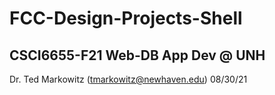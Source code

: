 # FCC-Design-Projects-Shell
## CSCI6655-F21 Web-DB App Dev @ UNH
Dr. Ted Markowitz (tmarkowitz@newhaven.edu)
08/30/21
